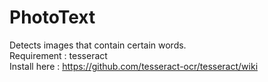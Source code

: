 # PhotoText
Detects images that contain certain words.
<br>Requirement : tesseract
<br>Install here : https://github.com/tesseract-ocr/tesseract/wiki
